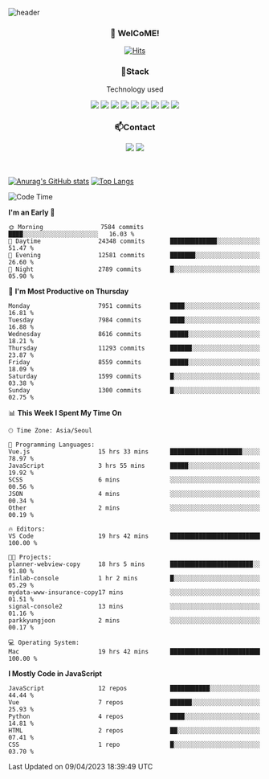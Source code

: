 ![header](https://capsule-render.vercel.app/api?type=waving&color=gradient&height=200&text=Kyungjoon&fontAlign=70&fontAlignY=40&animation=twinkling)

<h3 align="center">👋 WelCoME!</h3>

<div align=center>
  
[![Hits](https://hits.seeyoufarm.com/api/count/incr/badge.svg?url=https%3A%2F%2Fgithub.com%2Fuvula6921&count_bg=%2322BAC9&title_bg=%23827F7F&icon=iconify.svg&icon_color=%2325A27F&title=visits&edge_flat=false)](https://hits.seeyoufarm.com)
  
</div>
<h3 align="center">📌Stack</h3>
<p align="center">Technology used</p>
<div align="center"><img src="https://img.shields.io/badge/HTML5-E34F26?style=flat-square&logo=HTML5&logoColor=white"></img> <img src="https://img.shields.io/badge/CSS3-0A84FF?style=flat-square&logo=CSS3&logoColor=white"></img> <img src="https://img.shields.io/badge/JavaScript-FFCD11?style=flat-square&logo=JavaScript&logoColor=white"></img> <img src="https://img.shields.io/badge/React-00BCF6?style=flat-square&logo=React&logoColor=white"></img> <img src="https://img.shields.io/badge/jQuery-3655FF?style=flat-square&logo=jQuery&logoColor=white"></img> <img src="https://img.shields.io/badge/Ruby-E0115F?style=flat-square&logo=Ruby&logoColor=white"></img> <img src="https://img.shields.io/badge/Python-4B8BBE?style=flat-square&logo=Python&logoColor=white"></img> <img src="https://img.shields.io/badge/Vue-4FC08D?style=flat-square&logo=Vue.js&logoColor=white"></img> <img src="https://img.shields.io/badge/Nuxt-00DC82?style=flat-square&logo=Nuxt.js&logoColor=white"></img></div>

<h3 align="center">📫Contact</h3>
<div align="center"><a href="https://velog.io/@uvula6921/"><img src="https://img.shields.io/badge/Blog-20c997?style=flat-square&logo=V&logoColor=white"/></a> <a href="pkj6921@gmail.com"><img src="https://img.shields.io/badge/Gmail-EA4335?style=flat-square&logo=Gmail&logoColor=white"/></a></div>
<br>
<br>

[![Anurag's GitHub stats](https://github-readme-stats.vercel.app/api?username=uvula6921&hide=stars,issues&show_icons=true&count_private=true&theme=tokyonight)](https://github.com/anuraghazra/github-readme-stats)
[![Top Langs](https://github-readme-stats.vercel.app/api/top-langs/?username=uvula6921&hide=css,jupyter%20notebook,html&exclude_repo=uvula6921,uvula6921.github.io&layout=compact&langs_count=8)](https://github.com/anuraghazra/github-readme-stats)

<!--START_SECTION:waka-->
![Code Time](http://img.shields.io/badge/Code%20Time-1%2C520%20hrs%2025%20mins-blue)

**I'm an Early 🐤** 

```text
🌞 Morning                7584 commits        ████░░░░░░░░░░░░░░░░░░░░░   16.03 % 
🌆 Daytime                24348 commits       █████████████░░░░░░░░░░░░   51.47 % 
🌃 Evening                12581 commits       ███████░░░░░░░░░░░░░░░░░░   26.60 % 
🌙 Night                  2789 commits        █░░░░░░░░░░░░░░░░░░░░░░░░   05.90 % 
```
📅 **I'm Most Productive on Thursday** 

```text
Monday                   7951 commits        ████░░░░░░░░░░░░░░░░░░░░░   16.81 % 
Tuesday                  7984 commits        ████░░░░░░░░░░░░░░░░░░░░░   16.88 % 
Wednesday                8616 commits        █████░░░░░░░░░░░░░░░░░░░░   18.21 % 
Thursday                 11293 commits       ██████░░░░░░░░░░░░░░░░░░░   23.87 % 
Friday                   8559 commits        █████░░░░░░░░░░░░░░░░░░░░   18.09 % 
Saturday                 1599 commits        █░░░░░░░░░░░░░░░░░░░░░░░░   03.38 % 
Sunday                   1300 commits        █░░░░░░░░░░░░░░░░░░░░░░░░   02.75 % 
```


📊 **This Week I Spent My Time On** 

```text
🕑︎ Time Zone: Asia/Seoul

💬 Programming Languages: 
Vue.js                   15 hrs 33 mins      ████████████████████░░░░░   78.97 % 
JavaScript               3 hrs 55 mins       █████░░░░░░░░░░░░░░░░░░░░   19.92 % 
SCSS                     6 mins              ░░░░░░░░░░░░░░░░░░░░░░░░░   00.56 % 
JSON                     4 mins              ░░░░░░░░░░░░░░░░░░░░░░░░░   00.34 % 
Other                    2 mins              ░░░░░░░░░░░░░░░░░░░░░░░░░   00.19 % 

🔥 Editors: 
VS Code                  19 hrs 42 mins      █████████████████████████   100.00 % 

🐱‍💻 Projects: 
planner-webview-copy     18 hrs 5 mins       ███████████████████████░░   91.80 % 
finlab-console           1 hr 2 mins         █░░░░░░░░░░░░░░░░░░░░░░░░   05.29 % 
mydata-www-insurance-copy17 mins             ░░░░░░░░░░░░░░░░░░░░░░░░░   01.51 % 
signal-console2          13 mins             ░░░░░░░░░░░░░░░░░░░░░░░░░   01.16 % 
parkkyungjoon            2 mins              ░░░░░░░░░░░░░░░░░░░░░░░░░   00.17 % 

💻 Operating System: 
Mac                      19 hrs 42 mins      █████████████████████████   100.00 % 
```

**I Mostly Code in JavaScript** 

```text
JavaScript               12 repos            ███████████░░░░░░░░░░░░░░   44.44 % 
Vue                      7 repos             ██████░░░░░░░░░░░░░░░░░░░   25.93 % 
Python                   4 repos             ████░░░░░░░░░░░░░░░░░░░░░   14.81 % 
HTML                     2 repos             ██░░░░░░░░░░░░░░░░░░░░░░░   07.41 % 
CSS                      1 repo              █░░░░░░░░░░░░░░░░░░░░░░░░   03.70 % 
```




 Last Updated on 09/04/2023 18:39:49 UTC
<!--END_SECTION:waka-->
